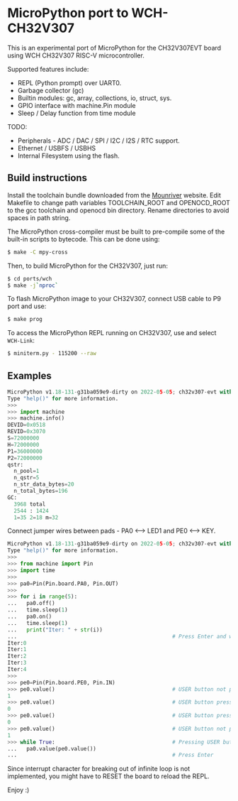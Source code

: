 MicroPython port to WCH-CH32V307
================================

This is an experimental port of MicroPython for the CH32V307EVT board using WCH CH32V307 RISC-V microcontroller.

Supported features include:
- REPL (Python prompt) over UART0.
- Garbage collector (gc)
- Builtin modules: gc, array, collections, io, struct, sys.
- GPIO interface with machine.Pin module
- Sleep / Delay function from time module

TODO:
- Peripherals - ADC / DAC / SPI / I2C / I2S / RTC support.
- Ethernet / USBFS / USBHS
- Internal Filesystem using the flash.

Build instructions
------------------

Install the toolchain bundle downloaded from the [Mounriver](http://www.mounriver.com/download) website. Edit Makefile to change path variables TOOLCHAIN_ROOT and OPENOCD_ROOT to the gcc toolchain and openocd bin directory. Rename directories to avoid spaces in path string.

The MicroPython cross-compiler must be built to pre-compile some of the
built-in scripts to bytecode.  This can be done using:
```bash
$ make -C mpy-cross
```

Then, to build MicroPython for the CH32V307, just run:
```bash
$ cd ports/wch
$ make -j`nproc`
```

To flash MicroPython image to your CH32V307, connect USB cable to P9 port and use:
```bash
$ make prog
```

To access the MicroPython REPL running on CH32V307, use and select `WCH-Link`:
```bash
$ miniterm.py - 115200 --raw
```

Examples
--------

```python
MicroPython v1.18-131-g31ba059e9-dirty on 2022-05-05; ch32v307-evt with wch-ch32v307
Type "help()" for more information.
>>>
>>> import machine
>>> machine.info()
DEVID=0x0518
REVID=0x3070
S=72000000
H=72000000
P1=36000000
P2=72000000
qstr:
  n_pool=1
  n_qstr=5
  n_str_data_bytes=20
  n_total_bytes=196
GC:
  3968 total
  2544 : 1424
  1=35 2=18 m=32
```

Connect jumper wires between pads - PA0 <--> LED1 and PE0 <--> KEY.

```python
MicroPython v1.18-131-g31ba059e9-dirty on 2022-05-05; ch32v307-evt with wch-ch32v307
Type "help()" for more information.
>>>
>>> from machine import Pin
>>> import time
>>>
>>> pa0=Pin(Pin.board.PA0, Pin.OUT)
>>>
>>> for i in range(5):
...   pa0.off()
...   time.sleep(1)
...   pa0.on()
...   time.sleep(1)
...   print("Iter: " + str(i))
...                                                 # Press Enter and watch LED blink 5 times
Iter:0
Iter:1
Iter:2
Iter:3
Iter:4
>>>
>>> pe0=Pin(Pin.board.PE0, Pin.IN)
>>> pe0.value()                                     # USER button not pressed
1
>>> pe0.value()                                     # USER button pressed
0
>>> pe0.value()                                     # USER button pressed
0
>>> pe0.value()                                     # USER button not pressed
1
>>> while True:                                     # Pressing USER button lights up LED1
...   pa0.value(pe0.value())
...                                                 # Press Enter

```
Since interrupt character for breaking out of infinite loop is not implemented, you might have to RESET the board to reload the REPL.

Enjoy :)
